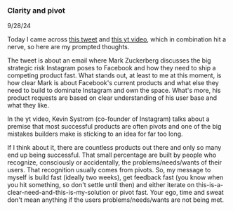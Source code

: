 ### Clarity and pivot

9/28/24

Today I came across [this tweet](https://x.com/TechEmails/status/1840102742267777251) and [this yt video](https://youtu.be/oHyQBqMSqeI?si=NOT6D7qPu_VbVjjo), which in combination hit a nerve, so here are my prompted thoughts. 

The tweet is about an email where Mark Zuckerberg discusses the big strategic risk Instagram poses to Facebook and how they need to ship a competing product fast. What stands out, at least to me at this moment, is how clear Mark is about Facebook's current products and what else they need to build to dominate Instagram and own the space. What's more, his product requests are based on clear understanding of his user base and what they like. 

In the yt video, Kevin Systrom (co-founder of Instagram) talks about a premise that most successful products are often pivots and one of the big mistakes builders make is sticking to an idea for far too long. 

If I think about it, there are countless products out there and only so many
end up being successful. That small percentage are built by people who
recognize, consciously or accidentally, the problems/needs/wants of their users. That recognition usually comes from pivots. So, my message to myself is build fast (ideally two weeks), get feedback fast (you know when you hit something, so don't settle until then) and either iterate on this-is-a-clear-need-and-this-is-my-solution or pivot fast. Your ego, time and sweat don't mean anything if the users problems/needs/wants are not being met.

